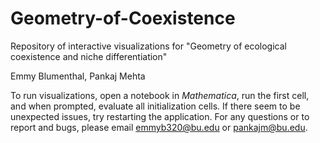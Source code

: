 # Geometry-of-Coexistence
Repository of interactive visualizations for "Geometry of ecological coexistence and niche differentiation"

Emmy Blumenthal, Pankaj Mehta


To run visualizations, open a notebook in *Mathematica*, run the first cell, and when prompted, evaluate all initialization cells.
If there seem to be unexpected issues, try restarting the application.
For any questions or to report and bugs, please email emmyb320@bu.edu or pankajm@bu.edu.
